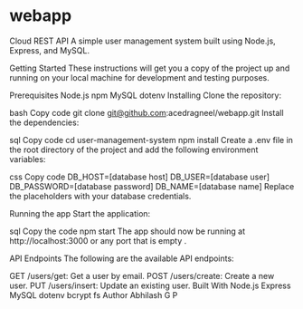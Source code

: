 # webapp

Cloud REST API
A simple user management system built using Node.js, Express, and MySQL.

Getting Started
These instructions will get you a copy of the project up and running on your local machine for development and testing purposes.

Prerequisites
Node.js
npm
MySQL
dotenv
Installing
Clone the repository:

bash
Copy code
git clone git@github.com:acedragneel/webapp.git 
Install the dependencies:

sql
Copy code
cd user-management-system
npm install
Create a .env file in the root directory of the project and add the following environment variables:

css
Copy code
DB_HOST=[database host]
DB_USER=[database user]
DB_PASSWORD=[database password]
DB_NAME=[database name]
Replace the placeholders with your database credentials.

Running the app
Start the application:

sql
Copy the code
npm start
The app should now be running at http://localhost:3000 or any port that is empty .

API Endpoints
The following are the available API endpoints:

GET /users/get: Get a user by email.
POST /users/create: Create a new user.
PUT /users/insert: Update an existing user.
Built With
Node.js
Express
MySQL
dotenv
bcrypt
fs
Author
Abhilash G P 
